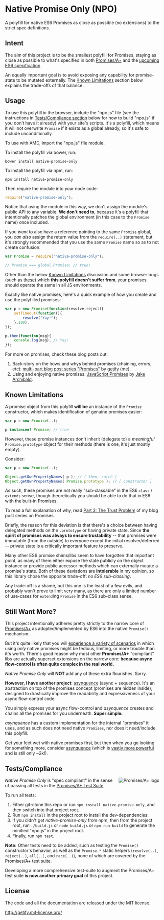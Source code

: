 # Native Promise Only (NPO)

A polyfill for native ES6 Promises as close as possible (no extensions) to the strict spec definitions.

## Intent

The aim of this project is to be the smallest polyfill for Promises, staying as close as possible to what's specified in both [Promises/A+](http://promisesaplus.com) and the [upcoming ES6 specification](http://people.mozilla.org/~jorendorff/es6-draft.html#sec-promise-objects).

An equally important goal is to avoid exposing any capability for promise-state to be mutated externally. The [Known Limitations](#known-limitations) section below explains the trade-offs of that balance.

## Usage

To use this polyfill in the browser, include the "npo.js" file (see the instructions in [Tests/Compliance section](#testscompliance) below for how to build "npo.js" if you don't have it already) with your site's scripts. It's a polyfill, which means it will not overwrite `Promise` if it exists as a global already, so it's safe to include unconditionally.

To use with AMD, import the "npo.js" file module.

To install the polyfill via bower, run:

```
bower install native-promise-only
```

To install the polyfill via npm, run:

```
npm install native-promise-only
```

Then require the module into your node code:

```js
require("native-promise-only");
```

Notice that using the module in this way, we don't assign the module's public API to any variable. **We don't need to**, because it's a polyfill that intentionally patches the global environment (in this case to the `Promise` name) once included.

If you *want* to also have a reference pointing to the same `Promise` global, you *can also* assign the return value from the `require(..)` statement, but it's strongly recommended that you use the same `Promise` name so as to not create confusion:

```js
var Promise = require("native-promise-only");

// Promise === global.Promise; // true!
```

Other than the below [Known Limitations](#known-limitations) discussion and some browser bugs (such as [these](https://gist.github.com/getify/bd11ccf1eff2efdac0fb)) which **this polyfill doesn't suffer from**, your promises should operate the same in all JS environments.

Exactly like native promises, here's a quick example of how you create and use the polyfilled promises:

```js
var p = new Promise(function(resolve,reject){
	setTimeout(function(){
		resolve("Yay!");
	},100);
});

p.then(function(msg){
	console.log(msg); // Yay!
});
```

For more on promises, check these blog posts out:

1. Back-story on the hows and whys behind promises (chaining, errors, etc): [multi-part blog post series "Promises"](http://blog.getify.com/promises-part-1/) by [getify](http://twitter.com/getify) (me).
2. Using and enjoying native promises: [JavaScript Promises](http://www.html5rocks.com/en/tutorials/es6/promises/) by [Jake Archibald](http://twitter.com/jaffathecake).

## Known Limitations

A promise object from this polyfill **will be** an instance of the `Promise` constructor, which makes identification of genuine promises easier:

```js
var p = new Promise(..);

p instanceof Promise; // true
```

However, these promise instances don't inherit (delegate to) a *meaningful* `Promise.prototype` object for their methods (there is one, it's just mostly empty).

Consider:

```js
var p = new Promise(..);

Object.getOwnPropertyNames( p ); // [ then, catch ]
Object.getOwnPropertyNames( Promise.prototype ); // [ constructor ]
```

As such, these promises are not really "sub-classable" in the ES6 `class` / `extends` sense, though theoretically you should be able to do that in ES6 with the built-in Promises.

To read a full explanation of why, read [Part 3: The Trust Problem](http://blog.getify.com/promises-part-3/) of my blog post series on Promises.

Briefly, the reason for this deviation is that there's a choice between having delegated methods on the `.prototype` or having private state. Since **the spirit of promises was always to ensure trustability** -- that promises were immutable (from the outside) to everyone except the initial resolver/deferred -- private state is a critically important feature to preserve.

Many other ES6 promise shims/libs seem to have forgotten that important point, as many of them either expose the state publicly on the object instance or provide public accessor methods which can externally mutate a promise's state. Both of these deviations are **intolerable** in my opinion, so this library chose the opposite trade-off: *no ES6 sub-classing*.

Any trade-off is a shame, but this one is the least of a few evils, and probably won't prove to limit very many, as there are only a limited number of use-cases for `extend`ing `Promise` in the ES6 sub-class sense.

## Still Want More?

This project intentionally adheres pretty strictly to the narrow core of [Promises/A+](http://promisesaplus.com) as adopted/implemented by ES6 into the native `Promise()` mechanism.

But it's quite likely that you will [experience a variety of scenarios](http://blog.getify.com/promises-part-5/) in which using *only* native promises might be tedious, limiting, or more trouble than it's worth. There's good reason why most other **Promises/A+** "compliant" libs are actually superset extensions on the narrow core: **because async flow-control is often quite complex in the real world.**

*Native Promise Only* will **NOT** add any of these extra flourishes. Sorry.

**However, I have another project**: [asynquence](http://github.com/getify/asynquence) (async + sequence). It's an abstraction on top of the promises concept (promises are hidden inside), designed to drastically improve the readability and expressiveness of your async flow-control code.

You simply express your async flow-control and *asynquence* creates and chains all the promises for you underneath. **Super simple.**

*asynquence* has a custom implementation for the internal "promises" it uses, and as such does not need native `Promises`, nor does it need/include this polyfill.

Get your feet wet with native promises first, but then when you go looking for something more, consider [asynquence](http://github.com/getify/asynquence) (which is [vastly more powerful](http://davidwalsh.name/asynquence-part-1) and is still only ~2k!).

## Tests/Compliance

<a href="http://promisesaplus.com/" float="right">
    <img src="http://promisesaplus.com/assets/logo-small.png" alt="Promises/A+ logo"
         title="Promises/A+ 1.1 compliant" align="right" />
</a>

*Native Promise Only* is "spec compliant" in the sense of passing all tests in the [Promises/A+ Test Suite](https://github.com/promises-aplus/promises-tests).

To run all tests:

1. Either git-clone this repo or run `npm install native-promise-only`, and then switch into that project root.
2. Run `npm install` in the project root to install the dev-dependencies.
3. If you didn't get *native-promise-only* from npm, then from the project root, run `./build.js` or `node build.js` or `npm run build` to generate the minified "npo.js" in the project root.
4. Finally, run `npm test`.

**Note:** Other tests need to be added, such as testing the `Promise()` constructor's behavior, as well as the `Promise.*` static helpers (`resolve(..)`, `reject(..)`, `all(..)`, and `race(..)`), none of which are covered by the Promises/A+ test suite.

Developing a more comprehensive test-suite to augment the  Promises/A+ test suite **is now another primary goal** of this project.

## License

The code and all the documentation are released under the MIT license.

http://getify.mit-license.org/

